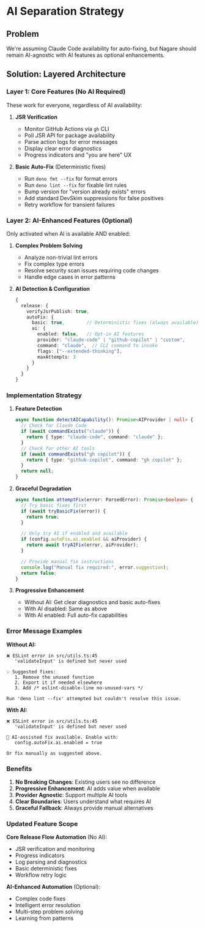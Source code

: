 # AI Separation Strategy

## Problem

We're assuming Claude Code availability for auto-fixing, but Nagare should remain AI-agnostic with AI features as
optional enhancements.

## Solution: Layered Architecture

### Layer 1: Core Features (No AI Required)

These work for everyone, regardless of AI availability:

1. **JSR Verification**
   - Monitor GitHub Actions via `gh` CLI
   - Poll JSR API for package availability
   - Parse action logs for error messages
   - Display clear error diagnostics
   - Progress indicators and "you are here" UX

2. **Basic Auto-Fix** (Deterministic fixes)
   - Run `deno fmt --fix` for format errors
   - Run `deno lint --fix` for fixable lint rules
   - Bump version for "version already exists" errors
   - Add standard DevSkim suppressions for false positives
   - Retry workflow for transient failures

### Layer 2: AI-Enhanced Features (Optional)

Only activated when AI is available AND enabled:

1. **Complex Problem Solving**
   - Analyze non-trivial lint errors
   - Fix complex type errors
   - Resolve security scan issues requiring code changes
   - Handle edge cases in error patterns

2. **AI Detection & Configuration**
   ```typescript
   {
     release: {
       verifyJsrPublish: true,
       autoFix: {
         basic: true,        // Deterministic fixes (always available)
         ai: {
           enabled: false,   // Opt-in AI features
           provider: "claude-code" | "github-copilot" | "custom",
           command: "claude",  // CLI command to invoke
           flags: ["--extended-thinking"],
           maxAttempts: 3
         }
       }
     }
   }
   ```

### Implementation Strategy

1. **Feature Detection**
   ```typescript
   async function detectAICapability(): Promise<AIProvider | null> {
     // Check for Claude Code
     if (await commandExists("claude")) {
       return { type: "claude-code", command: "claude" };
     }
     // Check for other AI tools
     if (await commandExists("gh copilot")) {
       return { type: "github-copilot", command: "gh copilot" };
     }
     return null;
   }
   ```

2. **Graceful Degradation**
   ```typescript
   async function attemptFix(error: ParsedError): Promise<boolean> {
     // Try basic fixes first
     if (await tryBasicFix(error)) {
       return true;
     }

     // Only try AI if enabled and available
     if (config.autoFix.ai.enabled && aiProvider) {
       return await tryAIFix(error, aiProvider);
     }

     // Provide manual fix instructions
     console.log("Manual fix required:", error.suggestion);
     return false;
   }
   ```

3. **Progressive Enhancement**
   - Without AI: Get clear diagnostics and basic auto-fixes
   - With AI disabled: Same as above
   - With AI enabled: Full auto-fix capabilities

### Error Message Examples

**Without AI:**

```
❌ ESLint error in src/utils.ts:45
   'validateInput' is defined but never used

💡 Suggested fixes:
   1. Remove the unused function
   2. Export it if needed elsewhere
   3. Add /* eslint-disable-line no-unused-vars */
   
Run 'deno lint --fix' attempted but couldn't resolve this issue.
```

**With AI:**

```
❌ ESLint error in src/utils.ts:45
   'validateInput' is defined but never used

🤖 AI-assisted fix available. Enable with:
   config.autoFix.ai.enabled = true
   
Or fix manually as suggested above.
```

### Benefits

1. **No Breaking Changes**: Existing users see no difference
2. **Progressive Enhancement**: AI adds value when available
3. **Provider Agnostic**: Support multiple AI tools
4. **Clear Boundaries**: Users understand what requires AI
5. **Graceful Fallback**: Always provide manual alternatives

### Updated Feature Scope

**Core Release Flow Automation** (No AI):

- JSR verification and monitoring
- Progress indicators
- Log parsing and diagnostics
- Basic deterministic fixes
- Workflow retry logic

**AI-Enhanced Automation** (Optional):

- Complex code fixes
- Intelligent error resolution
- Multi-step problem solving
- Learning from patterns
